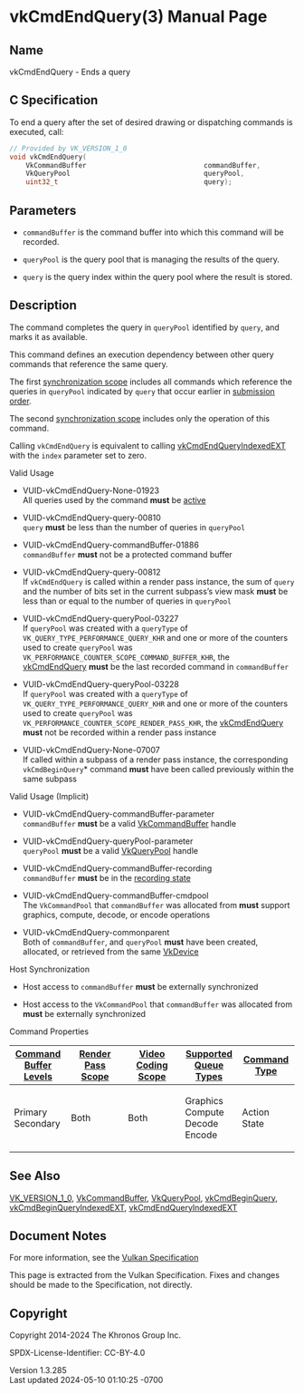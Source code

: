 # vkCmdEndQuery(3) Manual Page

## Name

vkCmdEndQuery - Ends a query



## <a href="#_c_specification" class="anchor"></a>C Specification

To end a query after the set of desired drawing or dispatching commands
is executed, call:

``` c
// Provided by VK_VERSION_1_0
void vkCmdEndQuery(
    VkCommandBuffer                             commandBuffer,
    VkQueryPool                                 queryPool,
    uint32_t                                    query);
```

## <a href="#_parameters" class="anchor"></a>Parameters

- `commandBuffer` is the command buffer into which this command will be
  recorded.

- `queryPool` is the query pool that is managing the results of the
  query.

- `query` is the query index within the query pool where the result is
  stored.

## <a href="#_description" class="anchor"></a>Description

The command completes the query in `queryPool` identified by `query`,
and marks it as available.

This command defines an execution dependency between other query
commands that reference the same query.

The first <a
href="https://registry.khronos.org/vulkan/specs/1.3-extensions/html/vkspec.html#synchronization-dependencies-scopes"
target="_blank" rel="noopener">synchronization scope</a> includes all
commands which reference the queries in `queryPool` indicated by `query`
that occur earlier in <a
href="https://registry.khronos.org/vulkan/specs/1.3-extensions/html/vkspec.html#synchronization-submission-order"
target="_blank" rel="noopener">submission order</a>.

The second <a
href="https://registry.khronos.org/vulkan/specs/1.3-extensions/html/vkspec.html#synchronization-dependencies-scopes"
target="_blank" rel="noopener">synchronization scope</a> includes only
the operation of this command.

Calling `vkCmdEndQuery` is equivalent to calling
[vkCmdEndQueryIndexedEXT](https://registry.khronos.org/vulkan/specs/1.3-extensions/man/html/vkCmdEndQueryIndexedEXT.html) with the `index`
parameter set to zero.

Valid Usage

- <a href="#VUID-vkCmdEndQuery-None-01923"
  id="VUID-vkCmdEndQuery-None-01923"></a>
  VUID-vkCmdEndQuery-None-01923  
  All queries used by the command **must** be <a
  href="https://registry.khronos.org/vulkan/specs/1.3-extensions/html/vkspec.html#queries-operation-active"
  target="_blank" rel="noopener">active</a>

- <a href="#VUID-vkCmdEndQuery-query-00810"
  id="VUID-vkCmdEndQuery-query-00810"></a>
  VUID-vkCmdEndQuery-query-00810  
  `query` **must** be less than the number of queries in `queryPool`

- <a href="#VUID-vkCmdEndQuery-commandBuffer-01886"
  id="VUID-vkCmdEndQuery-commandBuffer-01886"></a>
  VUID-vkCmdEndQuery-commandBuffer-01886  
  `commandBuffer` **must** not be a protected command buffer

- <a href="#VUID-vkCmdEndQuery-query-00812"
  id="VUID-vkCmdEndQuery-query-00812"></a>
  VUID-vkCmdEndQuery-query-00812  
  If `vkCmdEndQuery` is called within a render pass instance, the sum of
  `query` and the number of bits set in the current subpass’s view mask
  **must** be less than or equal to the number of queries in `queryPool`

- <a href="#VUID-vkCmdEndQuery-queryPool-03227"
  id="VUID-vkCmdEndQuery-queryPool-03227"></a>
  VUID-vkCmdEndQuery-queryPool-03227  
  If `queryPool` was created with a `queryType` of
  `VK_QUERY_TYPE_PERFORMANCE_QUERY_KHR` and one or more of the counters
  used to create `queryPool` was
  `VK_PERFORMANCE_COUNTER_SCOPE_COMMAND_BUFFER_KHR`, the
  [vkCmdEndQuery](https://registry.khronos.org/vulkan/specs/1.3-extensions/man/html/vkCmdEndQuery.html) **must** be the last recorded
  command in `commandBuffer`

- <a href="#VUID-vkCmdEndQuery-queryPool-03228"
  id="VUID-vkCmdEndQuery-queryPool-03228"></a>
  VUID-vkCmdEndQuery-queryPool-03228  
  If `queryPool` was created with a `queryType` of
  `VK_QUERY_TYPE_PERFORMANCE_QUERY_KHR` and one or more of the counters
  used to create `queryPool` was
  `VK_PERFORMANCE_COUNTER_SCOPE_RENDER_PASS_KHR`, the
  [vkCmdEndQuery](https://registry.khronos.org/vulkan/specs/1.3-extensions/man/html/vkCmdEndQuery.html) **must** not be recorded within a
  render pass instance

<!-- -->

- <a href="#VUID-vkCmdEndQuery-None-07007"
  id="VUID-vkCmdEndQuery-None-07007"></a>
  VUID-vkCmdEndQuery-None-07007  
  If called within a subpass of a render pass instance, the
  corresponding `vkCmdBeginQuery`\* command **must** have been called
  previously within the same subpass

Valid Usage (Implicit)

- <a href="#VUID-vkCmdEndQuery-commandBuffer-parameter"
  id="VUID-vkCmdEndQuery-commandBuffer-parameter"></a>
  VUID-vkCmdEndQuery-commandBuffer-parameter  
  `commandBuffer` **must** be a valid
  [VkCommandBuffer](https://registry.khronos.org/vulkan/specs/1.3-extensions/man/html/VkCommandBuffer.html) handle

- <a href="#VUID-vkCmdEndQuery-queryPool-parameter"
  id="VUID-vkCmdEndQuery-queryPool-parameter"></a>
  VUID-vkCmdEndQuery-queryPool-parameter  
  `queryPool` **must** be a valid [VkQueryPool](https://registry.khronos.org/vulkan/specs/1.3-extensions/man/html/VkQueryPool.html) handle

- <a href="#VUID-vkCmdEndQuery-commandBuffer-recording"
  id="VUID-vkCmdEndQuery-commandBuffer-recording"></a>
  VUID-vkCmdEndQuery-commandBuffer-recording  
  `commandBuffer` **must** be in the [recording
  state](#commandbuffers-lifecycle)

- <a href="#VUID-vkCmdEndQuery-commandBuffer-cmdpool"
  id="VUID-vkCmdEndQuery-commandBuffer-cmdpool"></a>
  VUID-vkCmdEndQuery-commandBuffer-cmdpool  
  The `VkCommandPool` that `commandBuffer` was allocated from **must**
  support graphics, compute, decode, or encode operations

- <a href="#VUID-vkCmdEndQuery-commonparent"
  id="VUID-vkCmdEndQuery-commonparent"></a>
  VUID-vkCmdEndQuery-commonparent  
  Both of `commandBuffer`, and `queryPool` **must** have been created,
  allocated, or retrieved from the same [VkDevice](https://registry.khronos.org/vulkan/specs/1.3-extensions/man/html/VkDevice.html)

Host Synchronization

- Host access to `commandBuffer` **must** be externally synchronized

- Host access to the `VkCommandPool` that `commandBuffer` was allocated
  from **must** be externally synchronized

Command Properties

<table class="tableblock frame-all grid-all stretch">
<colgroup>
<col style="width: 20%" />
<col style="width: 20%" />
<col style="width: 20%" />
<col style="width: 20%" />
<col style="width: 20%" />
</colgroup>
<thead>
<tr class="header">
<th class="tableblock halign-left valign-top"><a
href="#VkCommandBufferLevel">Command Buffer Levels</a></th>
<th class="tableblock halign-left valign-top"><a
href="#vkCmdBeginRenderPass">Render Pass Scope</a></th>
<th class="tableblock halign-left valign-top"><a
href="#vkCmdBeginVideoCodingKHR">Video Coding Scope</a></th>
<th class="tableblock halign-left valign-top"><a
href="#VkQueueFlagBits">Supported Queue Types</a></th>
<th class="tableblock halign-left valign-top"><a
href="#fundamentals-queueoperation-command-types">Command Type</a></th>
</tr>
</thead>
<tbody>
<tr class="odd">
<td class="tableblock halign-left valign-top"><p>Primary<br />
Secondary</p></td>
<td class="tableblock halign-left valign-top"><p>Both</p></td>
<td class="tableblock halign-left valign-top"><p>Both</p></td>
<td class="tableblock halign-left valign-top"><p>Graphics<br />
Compute<br />
Decode<br />
Encode</p></td>
<td class="tableblock halign-left valign-top"><p>Action<br />
State</p></td>
</tr>
</tbody>
</table>

## <a href="#_see_also" class="anchor"></a>See Also

[VK_VERSION_1_0](https://registry.khronos.org/vulkan/specs/1.3-extensions/man/html/VK_VERSION_1_0.html),
[VkCommandBuffer](https://registry.khronos.org/vulkan/specs/1.3-extensions/man/html/VkCommandBuffer.html),
[VkQueryPool](https://registry.khronos.org/vulkan/specs/1.3-extensions/man/html/VkQueryPool.html),
[vkCmdBeginQuery](https://registry.khronos.org/vulkan/specs/1.3-extensions/man/html/vkCmdBeginQuery.html),
[vkCmdBeginQueryIndexedEXT](https://registry.khronos.org/vulkan/specs/1.3-extensions/man/html/vkCmdBeginQueryIndexedEXT.html),
[vkCmdEndQueryIndexedEXT](https://registry.khronos.org/vulkan/specs/1.3-extensions/man/html/vkCmdEndQueryIndexedEXT.html)

## <a href="#_document_notes" class="anchor"></a>Document Notes

For more information, see the <a
href="https://registry.khronos.org/vulkan/specs/1.3-extensions/html/vkspec.html#vkCmdEndQuery"
target="_blank" rel="noopener">Vulkan Specification</a>

This page is extracted from the Vulkan Specification. Fixes and changes
should be made to the Specification, not directly.

## <a href="#_copyright" class="anchor"></a>Copyright

Copyright 2014-2024 The Khronos Group Inc.

SPDX-License-Identifier: CC-BY-4.0

Version 1.3.285  
Last updated 2024-05-10 01:10:25 -0700
